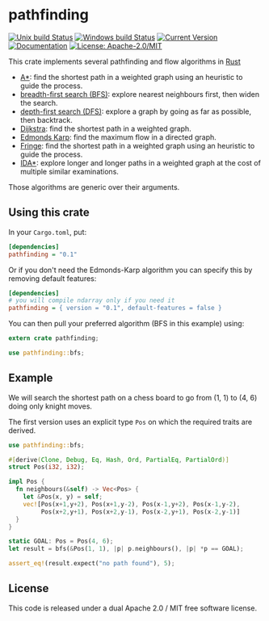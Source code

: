 # pathfinding

[![Unix build Status](https://travis-ci.org/samueltardieu/pathfinding.svg?branch=master)](https://travis-ci.org/samueltardieu/pathfinding)
[![Windows build Status](https://ci.appveyor.com/api/projects/status/github/samueltardieu/pathfinding?branch=master&svg=true)](https://ci.appveyor.com/project/samueltardieu/pathfinding)
[![Current Version](https://img.shields.io/crates/v/pathfinding.svg)](https://crates.io/crates/pathfinding)
[![Documentation](https://docs.rs/pathfinding/badge.svg)](https://docs.rs/pathfinding)
[![License: Apache-2.0/MIT](https://img.shields.io/crates/l/pathfinding.svg)](#license)

This crate implements several pathfinding and flow algorithms in [Rust][Rust]

- [A*][A*]: find the shortest path in a weighted graph using an heuristic to guide the process.
- [breadth-first search (BFS)][BFS]: explore nearest neighbours first, then widen the search.
- [depth-first search (DFS)][DFS]: explore a graph by going as far as possible, then backtrack.
- [Dijkstra][Dijkstra]: find the shortest path in a weighted graph.
- [Edmonds Karp][Edmonds Karp]: find the maximum flow in a directed graph.
- [Fringe][Fringe]: find the shortest path in a weighted graph using an heuristic to guide the process.
- [IDA*][IDA*]: explore longer and longer paths in a weighted graph at the cost of multiple similar examinations.

Those algorithms are generic over their arguments.

## Using this crate

In your `Cargo.toml`, put:

``` ini
[dependencies]
pathfinding = "0.1"
```

Or if you don't need the Edmonds-Karp algorithm you can specify this by removing default features:

``` ini
[dependencies]
# you will compile ndarray only if you need it
pathfinding = { version = "0.1", default-features = false }
```

You can then pull your preferred algorithm (BFS in this example) using:

``` rust
extern crate pathfinding;

use pathfinding::bfs;
```

## Example

We will search the shortest path on a chess board to go from (1, 1) to (4, 6) doing only knight
moves.

The first version uses an explicit type `Pos` on which the required traits are derived.

``` rust
use pathfinding::bfs;

#[derive(Clone, Debug, Eq, Hash, Ord, PartialEq, PartialOrd)]
struct Pos(i32, i32);

impl Pos {
  fn neighbours(&self) -> Vec<Pos> {
    let &Pos(x, y) = self;
    vec![Pos(x+1,y+2), Pos(x+1,y-2), Pos(x-1,y+2), Pos(x-1,y-2),
         Pos(x+2,y+1), Pos(x+2,y-1), Pos(x-2,y+1), Pos(x-2,y-1)]
  }
}

static GOAL: Pos = Pos(4, 6);
let result = bfs(&Pos(1, 1), |p| p.neighbours(), |p| *p == GOAL);

assert_eq!(result.expect("no path found"), 5);
```

## License

This code is released under a dual Apache 2.0 / MIT free software license.

[A*]: https://en.wikipedia.org/wiki/A*_search_algorithm
[BFS]: https://en.wikipedia.org/wiki/Breadth-first_search
[DFS]: https://en.wikipedia.org/wiki/Depth-first_search
[Dijkstra]: https://en.wikipedia.org/wiki/Dijkstra's_algorithm
[Edmonds Karp]: https://en.wikipedia.org/wiki/Edmonds–Karp_algorithm
[Fringe]: https://en.wikipedia.org/wiki/Fringe_search
[IDA*]: https://en.wikipedia.org/wiki/Iterative_deepening_A*
[Rust]: https://rust-lang.org/
